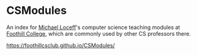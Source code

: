 # CSModules

An index for [Michael Loceff](https://www.foothill.edu/cs/directory.php?s=1&rec_id=278)'s computer science teaching modules at [Foothill College](http://www.foothill.edu/), which are commonly used by other CS professors there.

https://foothillcsclub.github.io/CSModules/
